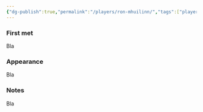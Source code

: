 ```yaml
---
{"dg-publish":true,"permalink":"/players/ron-mhuilinn/","tags":["player"],"noteIcon":"player","updated":"2024-01-06T10:02:20.779+01:00"}
---
```


### First met
Bla
### Appearance
Bla
### Notes
Bla